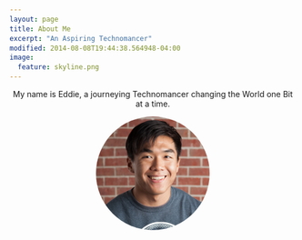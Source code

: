 ```yaml
---
layout: page
title: About Me
excerpt: "An Aspiring Technomancer"
modified: 2014-08-08T19:44:38.564948-04:00
image:
  feature: skyline.png
---
```


<p style="text-align: center;">My name is Eddie, a journeying Technomancer changing the World one Bit at a time.</p>
<img src="/images/bio-photo.jpg" width="200" height="200" alt="Eddie Kim logo" style="border-radius: 50%; display: block; margin-left: auto; margin-right: auto;">
